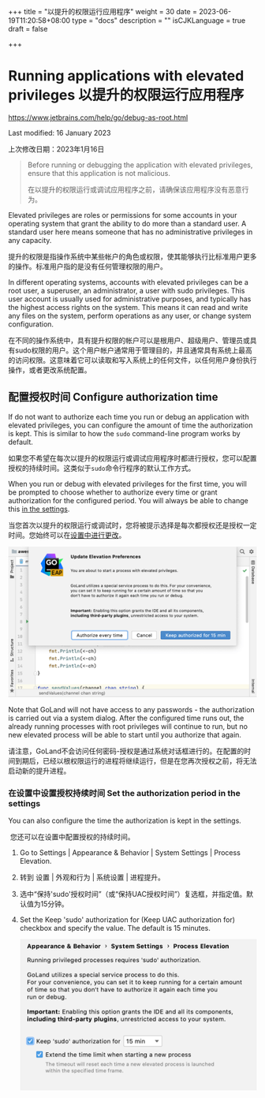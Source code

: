 +++
title = "以提升的权限运行应用程序"
weight = 30
date = 2023-06-19T11:20:58+08:00
type = "docs"
description = ""
isCJKLanguage = true
draft = false

+++
# Running applications with elevated privileges﻿ 以提升的权限运行应用程序

https://www.jetbrains.com/help/go/debug-as-root.html

Last modified: 16 January 2023

上次修改日期：2023年1月16日


> Before running or debugging the application with elevated privileges, ensure that this application is not malicious.
>
> 在以提升的权限运行或调试应用程序之前，请确保该应用程序没有恶意行为。

Elevated privileges are roles or permissions for some accounts in your operating system that grant the ability to do more than a standard user. A standard user here means someone that has no administrative privileges in any capacity.

提升的权限是指操作系统中某些帐户的角色或权限，使其能够执行比标准用户更多的操作。标准用户指的是没有任何管理权限的用户。

In different operating systems, accounts with elevated privileges can be a root user, a superuser, an administrator, a user with sudo privileges. This user account is usually used for administrative purposes, and typically has the highest access rights on the system. This means it can read and write any files on the system, perform operations as any user, or change system configuration.

​	在不同的操作系统中，具有提升权限的帐户可以是根用户、超级用户、管理员或具有sudo权限的用户。这个用户帐户通常用于管理目的，并且通常具有系统上最高的访问权限。这意味着它可以读取和写入系统上的任何文件，以任何用户身份执行操作，或者更改系统配置。

## 配置授权时间 Configure authorization time﻿

If do not want to authorize each time you run or debug an application with elevated privileges, you can configure the amount of time the authorization is kept. This is similar to how the `sudo` command-line program works by default.

​	如果您不希望在每次以提升的权限运行或调试应用程序时都进行授权，您可以配置授权的持续时间。这类似于`sudo`命令行程序的默认工作方式。

When you run or debug with elevated privileges for the first time, you will be prompted to choose whether to authorize every time or grant authorization for the configured period. You will always be able to change this [in the settings](https://www.jetbrains.com/help/go/debug-as-root.html#authorize-settings).

​	当您首次以提升的权限运行或调试时，您将被提示选择是每次都授权还是授权一定时间。您始终可以在[设置中进行更改](https://www.jetbrains.com/help/go/debug-as-root.html#authorize-settings)。

![Authorization preferences dialog](RunningApplicationsWithElevatedPrivileges_img/go_debug_as_root_dialog.png)



Note that GoLand will not have access to any passwords - the authorization is carried out via a system dialog. After the configured time runs out, the already running processes with root privileges will continue to run, but no new elevated process will be able to start until you authorize that again.

​	请注意，GoLand不会访问任何密码-授权是通过系统对话框进行的。在配置的时间到期后，已经以根权限运行的进程将继续运行，但是在您再次授权之前，将无法启动新的提升进程。

### 在设置中设置授权持续时间 Set the authorization period in the settings﻿

You can also configure the time the authorization is kept in the settings.

​	您还可以在设置中配置授权的持续时间。

1. Go to Settings | Appearance & Behavior | System Settings | Process Elevation.

2. 转到 设置 | 外观和行为 | 系统设置 | 进程提升。

3. 选中“保持'sudo'授权时间”（或“保持UAC授权时间”）复选框，并指定值。默认值为15分钟。

4. Set the Keep 'sudo' authorization for (Keep UAC authorization for) checkbox and specify the value. The default is 15 minutes.

   ![Authorization time settings](RunningApplicationsWithElevatedPrivileges_img/go_debug_as_root_settings.png)